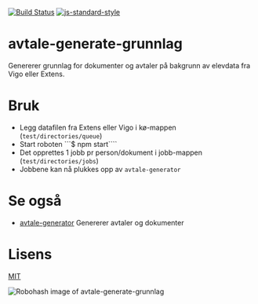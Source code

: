 [![Build Status](https://travis-ci.com/telemark/avtale-generate-grunnlag.svg?branch=master)](https://travis-ci.com/telemark/avtale-generate-grunnlag)
[![js-standard-style](https://img.shields.io/badge/code%20style-standard-brightgreen.svg?style=flat)](https://github.com/feross/standard)

# avtale-generate-grunnlag

Genererer grunnlag for dokumenter og avtaler på bakgrunn av elevdata fra Vigo eller Extens.

# Bruk

- Legg datafilen fra Extens eller Vigo i kø-mappen (```test/directories/queue```)
- Start roboten ```$ npm start````
- Det opprettes 1 jobb pr person/dokument i jobb-mappen (```test/directories/jobs```)
- Jobbene kan nå plukkes opp av ```avtale-generator```

# Se også

- [avtale-generator](https://github.com/telemark/avtale-generator) Genererer avtaler og dokumenter

# Lisens

[MIT](LICENSE)

![Robohash image of avtale-generate-grunnlag](https://robots.kebabstudios.party/avtale-generate-grunnlag.png "Robohash image of avtale-generate-grunnlag")
